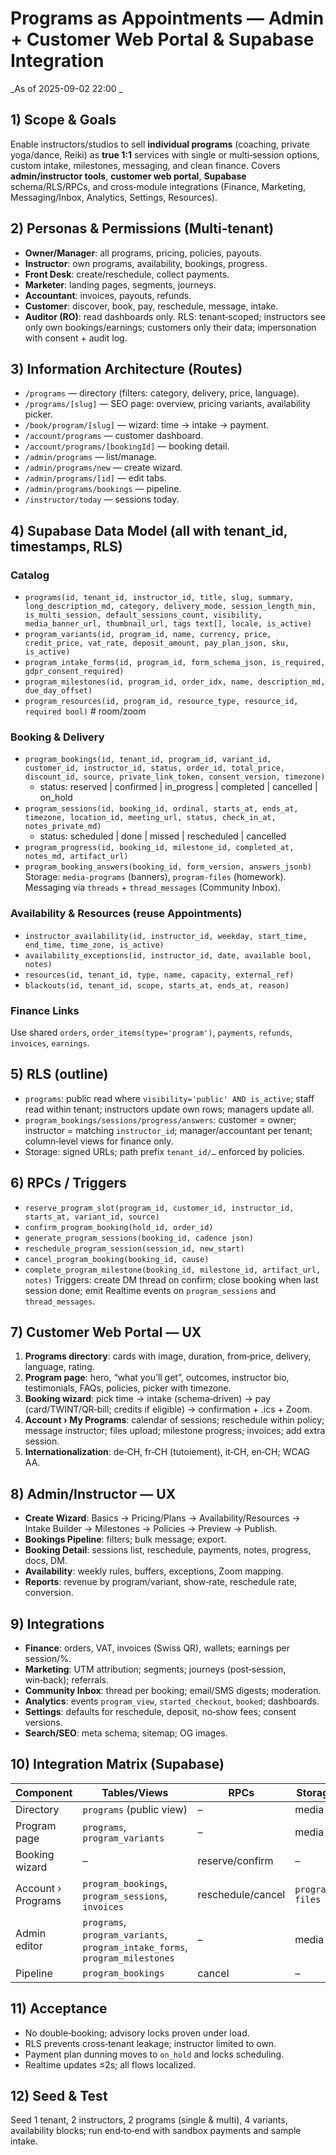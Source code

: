 
# Programs as Appointments — Admin + Customer Web Portal & Supabase Integration
_As of 2025-09-02 22:00 _

## 1) Scope & Goals
Enable instructors/studios to sell **individual programs** (coaching, private yoga/dance, Reiki) as **true 1:1** services with single or multi‑session options, custom intake, milestones, messaging, and clean finance. Covers **admin/instructor tools**, **customer web portal**, **Supabase** schema/RLS/RPCs, and cross‑module integrations (Finance, Marketing, Messaging/Inbox, Analytics, Settings, Resources).

## 2) Personas & Permissions (Multi‑tenant)
- **Owner/Manager**: all programs, pricing, policies, payouts.
- **Instructor**: own programs, availability, bookings, progress.
- **Front Desk**: create/reschedule, collect payments.
- **Marketer**: landing pages, segments, journeys.
- **Accountant**: invoices, payouts, refunds.
- **Customer**: discover, book, pay, reschedule, message, intake.
- **Auditor (RO)**: read dashboards only.
RLS: tenant‑scoped; instructors see only own bookings/earnings; customers only their data; impersonation with consent + audit log.

## 3) Information Architecture (Routes)
- `/programs` — directory (filters: category, delivery, price, language).
- `/programs/[slug]` — SEO page: overview, pricing variants, availability picker.
- `/book/program/[slug]` — wizard: time → intake → payment.
- `/account/programs` — customer dashboard.
- `/account/programs/[bookingId]` — booking detail.
- `/admin/programs` — list/manage.
- `/admin/programs/new` — create wizard.
- `/admin/programs/[id]` — edit tabs.
- `/admin/programs/bookings` — pipeline.
- `/instructor/today` — sessions today.

## 4) Supabase Data Model (all with tenant_id, timestamps, RLS)
### Catalog
- `programs(id, tenant_id, instructor_id, title, slug, summary, long_description_md, category, delivery_mode, session_length_min, is_multi_session, default_sessions_count, visibility, media_banner_url, thumbnail_url, tags text[], locale, is_active)`
- `program_variants(id, program_id, name, currency, price, credit_price, vat_rate, deposit_amount, pay_plan_json, sku, is_active)`
- `program_intake_forms(id, program_id, form_schema_json, is_required, gdpr_consent_required)`
- `program_milestones(id, program_id, order_idx, name, description_md, due_day_offset)`
- `program_resources(id, program_id, resource_type, resource_id, required bool)`  # room/zoom

### Booking & Delivery
- `program_bookings(id, tenant_id, program_id, variant_id, customer_id, instructor_id, status, order_id, total_price, discount_id, source, private_link_token, consent_version, timezone)`
  - status: reserved | confirmed | in_progress | completed | cancelled | on_hold
- `program_sessions(id, booking_id, ordinal, starts_at, ends_at, timezone, location_id, meeting_url, status, check_in_at, notes_private_md)`
  - status: scheduled | done | missed | rescheduled | cancelled
- `program_progress(id, booking_id, milestone_id, completed_at, notes_md, artifact_url)`
- `program_booking_answers(booking_id, form_version, answers_jsonb)`
Storage: `media-programs` (banners), `program-files` (homework). Messaging via `threads` + `thread_messages` (Community Inbox).

### Availability & Resources (reuse Appointments)
- `instructor_availability(id, instructor_id, weekday, start_time, end_time, time_zone, is_active)`
- `availability_exceptions(id, instructor_id, date, available bool, notes)`
- `resources(id, tenant_id, type, name, capacity, external_ref)`
- `blackouts(id, tenant_id, scope, starts_at, ends_at, reason)`

### Finance Links
Use shared `orders`, `order_items(type='program')`, `payments`, `refunds`, `invoices`, `earnings`.

## 5) RLS (outline)
- `programs`: public read where `visibility='public' AND is_active`; staff read within tenant; instructors update own rows; managers update all.
- `program_bookings/sessions/progress/answers`: customer = owner; instructor = matching `instructor_id`; manager/accountant per tenant; column‑level views for finance only.
- Storage: signed URLs; path prefix `tenant_id/…` enforced by policies.

## 6) RPCs / Triggers
- `reserve_program_slot(program_id, customer_id, instructor_id, starts_at, variant_id, source)`
- `confirm_program_booking(hold_id, order_id)`
- `generate_program_sessions(booking_id, cadence json)`
- `reschedule_program_session(session_id, new_start)`
- `cancel_program_booking(booking_id, cause)`
- `complete_program_milestone(booking_id, milestone_id, artifact_url, notes)`
Triggers: create DM thread on confirm; close booking when last session done; emit Realtime events on `program_sessions` and `thread_messages`.

## 7) Customer Web Portal — UX
1. **Programs directory**: cards with image, duration, from‑price, delivery, language, rating.
2. **Program page**: hero, “what you’ll get”, outcomes, instructor bio, testimonials, FAQs, policies, picker with timezone.
3. **Booking wizard**: pick time → intake (schema‑driven) → pay (card/TWINT/QR‑bill; credits if eligible) → confirmation + .ics + Zoom.
4. **Account › My Programs**: calendar of sessions; reschedule within policy; message instructor; files upload; milestone progress; invoices; add extra session.
5. **Internationalization**: de‑CH, fr‑CH (tutoiement), it‑CH, en‑CH; WCAG AA.

## 8) Admin/Instructor — UX
- **Create Wizard**: Basics → Pricing/Plans → Availability/Resources → Intake Builder → Milestones → Policies → Preview → Publish.
- **Bookings Pipeline**: filters; bulk message; export.
- **Booking Detail**: sessions list, reschedule, payments, notes, progress, docs, DM.
- **Availability**: weekly rules, buffers, exceptions, Zoom mapping.
- **Reports**: revenue by program/variant, show‑rate, reschedule rate, conversion.

## 9) Integrations
- **Finance**: orders, VAT, invoices (Swiss QR), wallets; earnings per session/%.
- **Marketing**: UTM attribution; segments; journeys (post‑session, win‑back); referrals.
- **Community Inbox**: thread per booking; email/SMS digests; moderation.
- **Analytics**: events `program_view`, `started_checkout`, `booked`; dashboards.
- **Settings**: defaults for reschedule, deposit, no‑show fees; consent versions.
- **Search/SEO**: meta schema; sitemap; OG images.

## 10) Integration Matrix (Supabase)
| Component | Tables/Views | RPCs | Storage | Realtime |
|---|---|---|---|---|
| Directory | `programs` (public view) | – | media | – |
| Program page | `programs`, `program_variants` | – | media | – |
| Booking wizard | – | reserve/confirm | – | `programs:tenant:*` |
| Account › Programs | `program_bookings`, `program_sessions`, `invoices` | reschedule/cancel | `program-files` | `program_sessions` |
| Admin editor | `programs`, `program_variants`, `program_intake_forms`, `program_milestones` | – | media | – |
| Pipeline | `program_bookings` | cancel | – | – |

## 11) Acceptance
- No double‑booking; advisory locks proven under load.
- RLS prevents cross‑tenant leakage; instructor limited to own.
- Payment plan dunning moves to `on_hold` and locks scheduling.
- Realtime updates ≤2s; all flows localized.

## 12) Seed & Test
Seed 1 tenant, 2 instructors, 2 programs (single & multi), 4 variants, availability blocks; run end‑to‑end with sandbox payments and sample intake.
